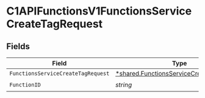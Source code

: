 # C1APIFunctionsV1FunctionsServiceCreateTagRequest


## Fields

| Field                                                                                                      | Type                                                                                                       | Required                                                                                                   | Description                                                                                                |
| ---------------------------------------------------------------------------------------------------------- | ---------------------------------------------------------------------------------------------------------- | ---------------------------------------------------------------------------------------------------------- | ---------------------------------------------------------------------------------------------------------- |
| `FunctionsServiceCreateTagRequest`                                                                         | [*shared.FunctionsServiceCreateTagRequest](../../../pkg/models/shared/functionsservicecreatetagrequest.md) | :heavy_minus_sign:                                                                                         | N/A                                                                                                        |
| `FunctionID`                                                                                               | *string*                                                                                                   | :heavy_check_mark:                                                                                         | N/A                                                                                                        |